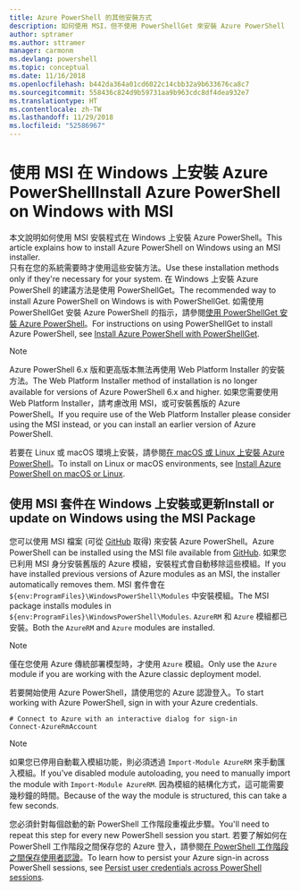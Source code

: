 ```yaml
---
title: Azure PowerShell 的其他安裝方式
description: 如何使用 MSI，但不使用 PowerShellGet 來安裝 Azure PowerShell
author: sptramer
ms.author: sttramer
manager: carmonm
ms.devlang: powershell
ms.topic: conceptual
ms.date: 11/16/2018
ms.openlocfilehash: b442da364a01cd6022c14cbb32a9b633676ca8c7
ms.sourcegitcommit: 558436c824d9b59731aa9b963cdc8df4dea932e7
ms.translationtype: HT
ms.contentlocale: zh-TW
ms.lasthandoff: 11/29/2018
ms.locfileid: "52586967"
---
```

# <a name="install-azure-powershell-on-windows-with-msi"></a><span data-ttu-id="f90b4-103">使用 MSI 在 Windows 上安裝 Azure PowerShell</span><span class="sxs-lookup"><span data-stu-id="f90b4-103">Install Azure PowerShell on Windows with MSI</span></span>

<span data-ttu-id="f90b4-104">本文說明如何使用 MSI 安裝程式在 Windows 上安裝 Azure PowerShell。</span><span class="sxs-lookup"><span data-stu-id="f90b4-104">This article explains how to install Azure PowerShell on Windows using an MSI installer.</span></span>  
<span data-ttu-id="f90b4-105">只有在您的系統需要時才使用這些安裝方法。</span><span class="sxs-lookup"><span data-stu-id="f90b4-105">Use these installation methods only if they're necessary for your system.</span></span> <span data-ttu-id="f90b4-106">在 Windows 上安裝 Azure PowerShell 的建議方法是使用 PowerShellGet。</span><span class="sxs-lookup"><span data-stu-id="f90b4-106">The recommended way to install Azure PowerShell on Windows is with PowerShellGet.</span></span> <span data-ttu-id="f90b4-107">如需使用 PowerShellGet 安裝 Azure PowerShell 的指示，請參閱[使用 PowerShellGet 安裝 Azure PowerShell](install-azurerm-ps.md)。</span><span class="sxs-lookup"><span data-stu-id="f90b4-107">For instructions on using PowerShellGet to install Azure PowerShell, see [Install Azure PowerShell with PowerShellGet](install-azurerm-ps.md).</span></span>

> [!NOTE]
> <span data-ttu-id="f90b4-108">Azure PowerShell 6.x 版和更高版本無法再使用 Web Platform Installer 的安裝方法。</span><span class="sxs-lookup"><span data-stu-id="f90b4-108">The Web Platform Installer method of installation is no longer available for versions of Azure PowerShell 6.x and higher.</span></span> <span data-ttu-id="f90b4-109">如果您需要使用 Web Platform Installer，請考慮改用 MSI，或可安裝舊版的 Azure PowerShell。</span><span class="sxs-lookup"><span data-stu-id="f90b4-109">If you require use of the Web Platform Installer please consider using the MSI instead, or you can install an earlier version of Azure PowerShell.</span></span>

<span data-ttu-id="f90b4-110">若要在 Linux 或 macOS 環境上安裝，請參閱[在 macOS 或 Linux 上安裝 Azure PowerShell](install-azurermps-maclinux.md)。</span><span class="sxs-lookup"><span data-stu-id="f90b4-110">To install on Linux or macOS environments, see [Install Azure PowerShell on macOS or Linux](install-azurermps-maclinux.md).</span></span>

## <a name="install-or-update-on-windows-using-the-msi-package"></a><span data-ttu-id="f90b4-111">使用 MSI 套件在 Windows 上安裝或更新</span><span class="sxs-lookup"><span data-stu-id="f90b4-111">Install or update on Windows using the MSI Package</span></span>

<span data-ttu-id="f90b4-112">您可以使用 MSI 檔案 (可從 [GitHub](https://github.com/Azure/azure-powershell/releases/latest) 取得) 來安裝 Azure PowerShell。</span><span class="sxs-lookup"><span data-stu-id="f90b4-112">Azure PowerShell can be installed using the MSI file available from [GitHub](https://github.com/Azure/azure-powershell/releases/latest).</span></span> <span data-ttu-id="f90b4-113">如果您已利用 MSI 身分安裝舊版的 Azure 模組，安裝程式會自動移除這些模組。</span><span class="sxs-lookup"><span data-stu-id="f90b4-113">If you have installed previous versions of Azure modules as an MSI, the installer automatically removes them.</span></span> <span data-ttu-id="f90b4-114">MSI 套件會在 `${env:ProgramFiles}\WindowsPowerShell\Modules` 中安裝模組。</span><span class="sxs-lookup"><span data-stu-id="f90b4-114">The MSI package installs modules in `${env:ProgramFiles}\WindowsPowerShell\Modules`.</span></span> <span data-ttu-id="f90b4-115">`AzureRM` 和 `Azure` 模組都已安裝。</span><span class="sxs-lookup"><span data-stu-id="f90b4-115">Both the `AzureRM` and `Azure` modules are installed.</span></span>

> [!NOTE]
> <span data-ttu-id="f90b4-116">僅在您使用 Azure 傳統部署模型時，才使用 `Azure` 模組。</span><span class="sxs-lookup"><span data-stu-id="f90b4-116">Only use the `Azure` module if you are working with the Azure classic deployment model.</span></span>

<span data-ttu-id="f90b4-117">若要開始使用 Azure PowerShell，請使用您的 Azure 認證登入。</span><span class="sxs-lookup"><span data-stu-id="f90b4-117">To start working with Azure PowerShell, sign in with your Azure credentials.</span></span>

```powershell-interactive
# Connect to Azure with an interactive dialog for sign-in
Connect-AzureRmAccount
```

> [!NOTE]
>
> <span data-ttu-id="f90b4-118">如果您已停用自動載入模組功能，則必須透過 `Import-Module AzureRM` 來手動匯入模組。</span><span class="sxs-lookup"><span data-stu-id="f90b4-118">If you've disabled module autoloading, you need to manually import the module with `Import-Module AzureRM`.</span></span> <span data-ttu-id="f90b4-119">因為模組的結構化方式，這可能需要幾秒鐘的時間。</span><span class="sxs-lookup"><span data-stu-id="f90b4-119">Because of the way the module is structured, this can take a few seconds.</span></span>

<span data-ttu-id="f90b4-120">您必須針對每個啟動的新 PowerShell 工作階段重複此步驟。</span><span class="sxs-lookup"><span data-stu-id="f90b4-120">You'll need to repeat this step for every new PowerShell session you start.</span></span> <span data-ttu-id="f90b4-121">若要了解如何在 PowerShell 工作階段之間保存您的 Azure 登入，請參閱[在 PowerShell 工作階段之間保存使用者認證](context-persistence.md)。</span><span class="sxs-lookup"><span data-stu-id="f90b4-121">To learn how to persist your Azure sign-in across PowerShell sessions, see [Persist user credentials across PowerShell sessions](context-persistence.md).</span></span>
